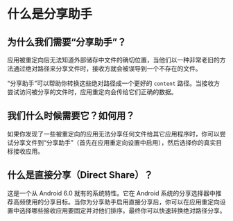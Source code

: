 # 什么是分享助手

## 为什么我们需要“分享助手”？

应用被重定向后无法知道外部储存中文件的确切位置，当他们以一种非常老旧的方法通过绝对路径来分享文件时，接收方就会被误导到一个不存在的文件。

“分享助手”可以帮助你转换这些绝对路径成一个更好的 `content` 路径。当接收方尝试访问被分享的文件时，应用重定向会传给它们正确的数据。

## 我们什么时候需要它？如何用？

如果你发现了一些被重定向的应用无法分享任何文件给其它应用程序时，你可以尝试分享文件到“分享助手”（首先在应用重定向设置中启用），然后选择你的真实目标接收应用。

## 什么是直接分享（Direct Share）？

这是一个从 Android 6.0 就有的系统特性。它在 Android 系统的分享选择器中推荐高频使用的分享目标。当你为分享助手启用直接分享后，你可以在应用重定向设置中选择哪些接收应用要固定并对他们排序。最终你可以快速转换绝对路径分享。